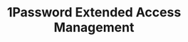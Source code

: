 ---
description: Secure every sign-in for every app on every device.
episode: 598
link: https://1password.com/unplugged
shortname: 1password.com-lup
title: 1Password Extended Access Management
---